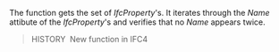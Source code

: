 ﻿The function gets the set of _IfcProperty_'s.
It iterates through the _Name_ attibute of the _IfcProperty_'s 
and verifies that no _Name_ appears twice.
> HISTORY&nbsp; New function in IFC4
